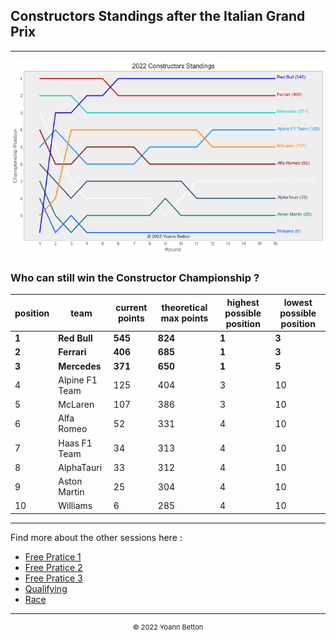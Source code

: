 ## Constructors Standings after the Italian Grand Prix

---

<img src="/output/2022-09-11_Italian_Grand_Prix/constructors_standings_championship_white.png?raw=true"/>

### Who can still win the Constructor Championship ?

| position | team           | current points | theoretical max points | highest possible position | lowest possible position |
| -------- | -------------- | -------------- | ---------------------- | ------------------------- | ------------------------ |
| **1**        | **Red Bull**       | **545**            | **824**                    | **1**                         | **3**                        |
| **2**        | **Ferrari**        | **406**            | **685**                    | **1**                         | **3**                        |
| **3**        | **Mercedes**       | **371**            | **650**                    | **1**                         | **5**                        |
| 4        | Alpine F1 Team | 125            | 404                    | 3                         | 10                       |
| 5        | McLaren        | 107            | 386                    | 3                         | 10                       |
| 6        | Alfa Romeo     | 52             | 331                    | 4                         | 10                       |
| 7        | Haas F1 Team   | 34             | 313                    | 4                         | 10                       |
| 8        | AlphaTauri     | 33             | 312                    | 4                         | 10                       |
| 9        | Aston Martin   | 25             | 304                    | 4                         | 10                       |
| 10       | Williams       | 6              | 285                    | 4                         | 10                       |

--- 

Find more about the other sessions here :
  - [Free Pratice 1](/page/FP1/2022-09-11_Italian_Grand_Prix)  
  - [Free Pratice 2](/page/FP2/2022-09-11_Italian_Grand_Prix) 
  - [Free Pratice 3](/page/FP3/2022-09-11_Italian_Grand_Prix)
  - [Qualifying](/page/Qualifying/2022-09-11_Italian_Grand_Prix) 
  - [Race](/page/Race/2022-09-11_Italian_Grand_Prix)

---

<div style="text-align: center">
  <p style="font-size:11px">&copy; 2022 Yoann Betton</p>
</div>

<!-- ---

<p style="font-size:11px">Page generated from <a href="https://github.com/yoannbtn/yoannbtn.github.io">github.com/yoannbtn</a>.</p> -->